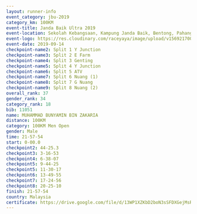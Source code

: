 ```yaml
---
layout: runner-info 
event_category: jbu-2019 
category_km: 100KM 
event-title: Janda Baik Ultra 2019  
event-location: Sekolah Kebangsaan, Kampung Janda Baik, Bentong, Pahang, Malaysia 
event-logo: https://res.cloudinary.com/raceyaya/image/upload/v1569217009/logo/janda-baik_vch1pc.jpg 
event-date: 2019-09-14 
checkpoint-name2: Split 1 Y Junction 
checkpoint-name3: Split 2 E Farm 
checkpoint-name4: Split 3 Genting 
checkpoint-name5: Split 4 Y Junction 
checkpoint-name6: Split 5 ATV 
checkpoint-name7: Split 6 Nuang (1) 
checkpoint-name8: Split 7 G Nuang 
checkpoint-name9: Split 8 Nuang (2) 
overall_rank: 37
gender_rank: 34
category_rank: 18
bib: 11051
name: MUHAMMAD BUNYAMIN BIN ZAKARIA
distance: 100KM
category: 100KM Men Open
gender: Male
time: 21-57-54
start: 0-00.0
checkpoint2: 44-25.3
checkpoint3: 3-16-53
checkpoint4: 6-38-07
checkpoint5: 9-44-25
checkpoint5: 11-30-17
checkpoint6: 13-49-55
checkpoint7: 17-24-56
checkpoint8: 20-25-10
finish: 21-57-54
country: Malaysia
certificate: https://drive.google.com/file/d/13WP1XZKbD2boN3sSFDXGejMsRpsKDeCJ/view?usp=sharing
---
```

